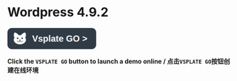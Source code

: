 # Wordpress 4.9.2

<a href="https://www.vsplate.com/?docker-compose=https://github.com/vsplate/dcenvs/wordpress/4.9.2"><img alt="VSPLATE GO" src="https://raw.githubusercontent.com/vsplate/images/master/vsgo_btn.png" width="200px"></a>

**Click the `VSPLATE GO` button to launch a demo online / 点击`VSPLATE GO`按钮创建在线环境**